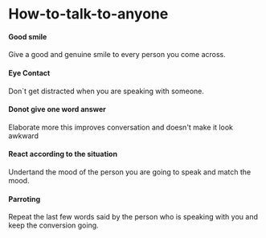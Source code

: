 # How-to-talk-to-anyone

#### Good smile

Give a good and genuine smile to every person you come across.

#### Eye Contact

Don`t get distracted when you are speaking with someone.

#### Donot give one word answer 
 
Elaborate more this improves conversation and doesn't make it look awkward

#### React according to the situation

Undertand the mood of the person you are going to speak and match the mood.

#### Parroting 

Repeat the last few words said by the person who is speaking with you and keep the conversion going.

